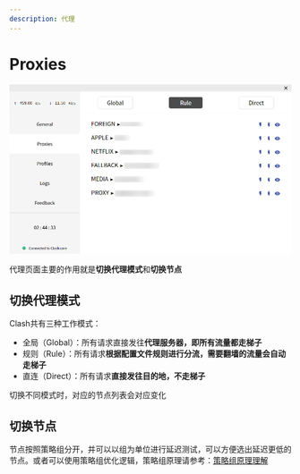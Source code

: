 ```yaml
---
description: 代理
---
```


# Proxies

![](.gitbook/assets/image%20%288%29.png)

代理页面主要的作用就是**切换代理模式**和**切换节点**

## 切换代理模式 <a id="&#x5207;&#x6362;&#x4EE3;&#x7406;&#x6A21;&#x5F0F;"></a>

Clash共有三种工作模式：

* 全局（Global）：所有请求直接发往**代理服务器，即所有流量都走梯子**
* 规则（Rule）：所有请求**根据配置文件规则进行分流，需要翻墙的流量会自动走梯子**
* 直连（Direct）：所有请求**直接发往目的地，不走梯子**

切换不同模式时，对应的节点列表会对应变化

## 切换节点 <a id="&#x5207;&#x6362;&#x8282;&#x70B9;"></a>

节点按照策略组分开，并可以以组为单位进行延迟测试，可以方便选出延迟更低的节点。或者可以使用策略组优化逻辑，策略组原理请参考：[策略组原理理解](https://github.com/Fndroid/jsbox_script/wiki/%E5%85%B3%E4%BA%8E%E7%AD%96%E7%95%A5%E7%BB%84%E7%9A%84%E7%90%86%E8%A7%A3)

